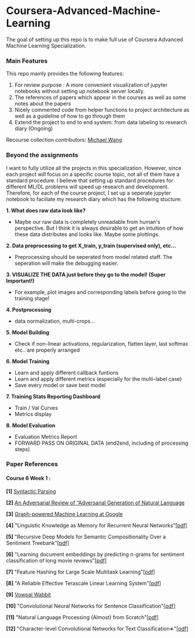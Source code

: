 # Coursera-Advanced-Machine-Learning
The goal of setting up this repo is to make full use of Coursera Advanced Machine Learning Specialization.

### Main Features
This repo mainly provides the following features:
1. For review purpose : A more convenient visualization of jupyter notebooks without setting up notebook server locally.
2. The references of papers which appear in the courses as well as some notes about the papers
3. Nicely commented code from helper functions to project architecture as well as a guideline of how to go through them
4. Extend the project to end to end system: from data labeling to research diary (Ongoing)

Recourse collection contributors: [Michael Wang](https://github.com/MichaelYxWang)


### Beyond the assignments
I want to fully utilize all the projects in this specialization. However, since each project will focus on a specific course topic, not all of them have a standard procedure. I believe that setting up standard procedures for different ML/DL problems will speed up research and development. Therefore, for each of the course project, I set up a seperate jupyter notebook to faciliate my research diary which has the following stucture:

**1. What does raw data look like?**
- Maybe our raw data is completely unreadable from human's perspective. But I think it is always desirable to get an intuition of how these data distributes and looks like. Maybe some plottings.

**2. Data preprocessing to get X_train, y_train (supervised only), etc...**
- Preprocessing should be seperated from model related staff. The seperation will make the debugging easier.

**3. VISUALIZE THE DATA just before they go to the model! (Super Important!)**
- For example, plot images and corresponding labels before going to the training stage!

**4. Postprocessing**
- data normalization, multi-crops...

**5. Model Building**
- Check if non-linear activations, regularization, flatten layer, last softmax etc.. are properly arranged

**6. Model Training**
- Learn and apply different callback funtions
- Learn and apply different metrics (especially for the multi-label case)
- Save every model or save best model

**7. Training Stats Reporting Dashboard**
- Train / Val Curves
- Metrics display

**8. Model Evaluation**
- Evaluation Metrics Report
- FORWARD PASS ON ORIGINAL DATA (end2end, including of processing steps)



### Paper References
#### Course 6 Week 1 :
**[1]** [Syntactic Parsing](https://web.stanford.edu/~jurafsky/slp3/11.pdf)

**[2]** [An Adversarial Review of “Adversarial Generation of Natural Language](https://medium.com/@yoav.goldberg/an-adversarial-review-of-adversarial-generation-of-natural-language-409ac3378bd7)

**[3]** [Graph-powered Machine Learning at Google](https://ai.googleblog.com/2016/10/graph-powered-machine-learning-at-google.html)

**[4]** "Linguistic Knowledge as Memory for Recurrent Neural Networks"[[pdf]](https://arxiv.org/pdf/1703.02620.pdf)

**[5]** "Recursive Deep Models for Semantic Compositionality
Over a Sentiment Treebank"[[pdf]](https://nlp.stanford.edu/~socherr/EMNLP2013_RNTN.pdf)

**[6]** "Learning document embeddings by predicting n-grams for sentiment classification of long movie reviews"[[pdf]](https://arxiv.org/pdf/1512.08183.pdf)

**[7]** "Feature Hashing for Large Scale Multitask Learning"[[pdf]](https://arxiv.org/pdf/0902.2206.pdf)

**[8]** "A Reliable Effective Terascale Linear Learning System"[[pdf]](https://arxiv.org/pdf/1110.4198.pdf)

**[9]** [Vowpal Wabbit](https://github.com/VowpalWabbit/vowpal_wabbit/wiki)

**[10]** "Convolutional Neural Networks for Sentence Classification"[[pdf]](https://arxiv.org/pdf/1408.5882.pdf)

**[11]** "Natural Language Processing (Almost) from Scratch"[[pdf]](http://www.jmlr.org/papers/volume12/collobert11a/collobert11a.pdf)

**[12]** "Character-level Convolutional Networks for Text
Classification∗"[[pdf]](https://arxiv.org/pdf/1509.01626.pdf)
